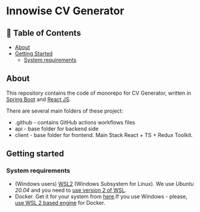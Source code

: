 # Innowise CV Generator

## 📝 Table of Contents

- [About](#about)
- [Getting Started](#getting_started)
  - [System requirements](#system_requirements)

## About <a id="about"></a>
This repository contains the code of monorepo for CV Generator, written in [Spring Boot](https://spring.io/projects/spring-boot) and [React JS](https://reactjs.org/).

There are several main folders of these project:

* .github - contains GitHub actions workflows files
* api - base folder for backend side
* client - base folder for frontend. Main Stack React + TS + Redux Toolkit.

## Getting started <a id="getting_started"></a>

### System requirements <a id="system_requirements"></a>
- (Windows users) [WSL2](https://docs.microsoft.com/en-us/windows/wsl/install) (Windows Subsystem for Linux). We use *Ubuntu 20.04* and you need to [use version 2 of WSL](https://docs.microsoft.com/en-us/windows/wsl/install#upgrade-version-from-wsl-1-to-wsl-2).
- Docker. Get it for your system from [here](https://docs.docker.com/get-docker/).If you use Windows - please, [use WSL 2 based engine](https://docs.docker.com/desktop/windows/wsl/) for Docker.
